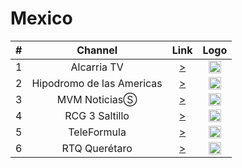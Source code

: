 <h1>Mexico</h1>

| #   | Channel        | Link  | Logo |
|:---:|:--------------:|:-----:|:-----:
|1    | Alcarria TV    |[>](http://cls.alcarria.tv/live/alcarriatv-livestream.m3u8) | <img height="20" src="https://i.imgur.com/zNSuxVZ.jpg"/> |
|2    | Hipodromo de las Americas |[>](http://wms30.tecnoxia.com/soelvi/abr_soelvi/playlist.m3u8) | <img height="20" src="https://i.imgur.com/wc8MlGw.png"/> |
|3    | MVM NoticiasⓈ   |[>](http://dcunilive21-lh.akamaihd.net/i/dclive_1@59479/index_1_av-p.m3u8) | <img height="20" src="https://i.imgur.com/dhLXN9n.png"/> |
|4    | RCG 3 Saltillo |[>](http://wowzacontrol.com:1936/stream56/stream56/playlist.m3u8) | <img height="20" src="https://i.imgur.com/NefH5qZ.png"/> |
|5    | TeleFormula    |[>](https://wms60.tecnoxia.com/radiof/abr_radioftele/playlist.m3u8) | <img height="20" src="https://i.imgur.com/jR6taXt.png"/> |
|6    | RTQ Querétaro    |[>](http://wms.tecnoxia.com:1935/rytqrolive/rytqrolive/master.m3u8) | <img height="20" src="https://www.rtq.mx/wp-content/uploads/2020/07/rtq-trans.png"/> |
